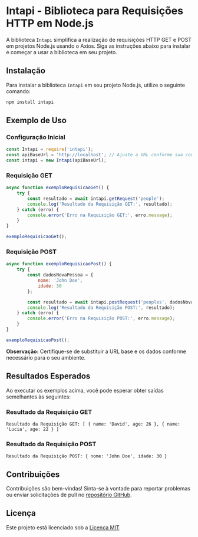 # Intapi - Biblioteca para Requisições HTTP em Node.js

A biblioteca `Intapi` simplifica a realização de requisições HTTP GET e POST em projetos Node.js usando o Axios. Siga as instruções abaixo para instalar e começar a usar a biblioteca em seu projeto.

## Instalação

Para instalar a biblioteca `Intapi` em seu projeto Node.js, utilize o seguinte comando:

```bash
npm install intapi
```

## Exemplo de Uso

### Configuração Inicial

```javascript
const Intapi = require('intapi');
const apiBaseUrl = 'http://localhost'; // Ajuste a URL conforme sua configuração
const intapi = new Intapi(apiBaseUrl);
```

### Requisição GET

```javascript
async function exemploRequisicaoGet() {
    try {
        const resultado = await intapi.getRequest('people');
        console.log('Resultado da Requisição GET:', resultado);
    } catch (erro) {
        console.error('Erro na Requisição GET:', erro.message);
    }
}

exemploRequisicaoGet();
```

### Requisição POST

```javascript
async function exemploRequisicaoPost() {
    try {
        const dadosNovaPessoa = {
            nome: 'John Doe',
            idade: 30
        };

        const resultado = await intapi.postRequest('peoples', dadosNovaPessoa);
        console.log('Resultado da Requisição POST:', resultado);
    } catch (erro) {
        console.error('Erro na Requisição POST:', erro.message);
    }
}

exemploRequisicaoPost();
```

**Observação:** Certifique-se de substituir a URL base e os dados conforme necessário para o seu ambiente.

## Resultados Esperados

Ao executar os exemplos acima, você pode esperar obter saídas semelhantes às seguintes:

### Resultado da Requisição GET

```
Resultado da Requisição GET: [ { name: 'David', age: 26 }, { name: 'Lucia', age: 22 } ]
```

### Resultado da Requisição POST

```
Resultado da Requisição POST: { nome: 'John Doe', idade: 30 }
```

## Contribuições

Contribuições são bem-vindas! Sinta-se à vontade para reportar problemas ou enviar solicitações de pull no [repositório GitHub](https://github.com/seu-usuario/intapi).

## Licença

Este projeto está licenciado sob a [Licença MIT](LICENSE).